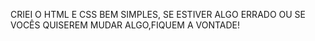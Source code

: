 CRIEI O HTML E CSS BEM SIMPLES, SE ESTIVER ALGO ERRADO OU SE VOCÊS QUISEREM MUDAR ALGO,FIQUEM A VONTADE!
